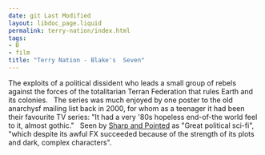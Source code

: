 ```yaml
---
date: git Last Modified
layout: libdoc_page.liquid
permalink: terry-nation/index.html
tags:
- B
- film
title: "Terry Nation - Blake's  Seven"
---
```


The exploits of a political dissident who leads a small  group of rebels against the forces of the totalitarian Terran Federation that  rules Earth and its colonies.
 
The series was much enjoyed by one poster to the old  anarchysf mailing list back in 2000, for whom as a teenager it had been their  favourite TV series: "It had a very '80s hopeless end-of-the world feel to it,  almost gothic."
 
Seen by <a href="https://seesharppress.wordpress.com/2016/04/14/two-nearly-forgotten-great-70s-and-80s-sci-fi-tv-series-now-on-youtube/?blogsub=confirming#blog_subscription-2"> Sharp and Pointed</a> as "Great political sci-fi", "which despite its awful FX  succeeded because of the strength of its plots and dark, complex characters".